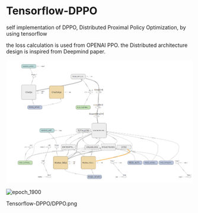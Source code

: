 # Tensorflow-DPPO
self implementation of DPPO, Distributed Proximal Policy Optimization, by using tensorflow

the loss calculation is used from OPENAI PPO.
the Distributed architecture design is inspired from Deepmind paper.

![TENSORFLOW_MODEL](DPPO.png)

![epoch_1900](Tensorflow-DPPO/DPPO.png)


Tensorflow-DPPO/DPPO.png

